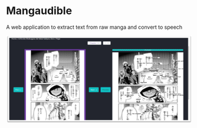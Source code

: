 # Mangaudible
A web application to extract text from raw manga and convert to speech

![](images/mangapage.png)
